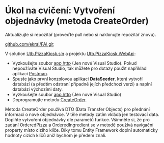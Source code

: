 # Úkol na cvičení: Vytvoření objednávky (metoda CreateOrder)

Aktualizujte si repozitář (proveďte pull nebo si naklonujte repozitář znovu).

[github.com/ekral/FAI.git](https://github.com/ekral/FAI.git)

V solution [Utb.PizzaKiosk.sln](https://github.com/ekral/FAI/blob/master/AF/src/Utb.PizzaKiosk) a projektu [Utb.PizzaKiosk.WebApi](https://github.com/ekral/FAI/blob/master/AF/src/Utb.PizzaKiosk/Utb.PizzaKosk.WebApi):

- Vyzkoušejte soubor [app.http](https://github.com/ekral/FAI/blob/master/AF/src/Utb.PizzaKiosk/Utb.PizzaKosk.WebApi/app.http) (Jen nové Visual Studio). Pokud nepoužíváte Visual Studio, tak můžete pro dotazy použít například aplikaci [Postman]([https://www.postman](https://www.postman.com/)).
- Spusťe jako první konzolovou aplikaci **DataSeeder**, která vytvoří databází (a předtím odstraní případně jejích předchozí verzi) a naplní databázi výchozími daty.
- Vyzkoušejte soubor [app.http](https://github.com/ekral/FAI/blob/master/AF/src/Utb.PizzaKiosk/Utb.PizzaKosk.WebApi/app.http) (Jen nové Visual Studio)
- Doprogramujte metodu [CreateOrder](https://github.com/ekral/FAI/blob/master/AF/src/Utb.PizzaKiosk/Utb.PizzaKosk.WebApi/Program.cs#L75).

Metoda CreateOrder používá DTO (Data Transfer Objects) pro přednání informací o nové objednávce. V těle metody zatím vkládá jen testovací data. Doplňte vytvoření objednávky dle parametů funkce. Všimněte si, že pro zadání OrderedPizza a OrderedIngredient se v metodě používá navigační property místo cizího klíče. Díky tomu Entity Framework doplní automaticky hodnoty cizích klíčů aniž bychom je předem znali.
